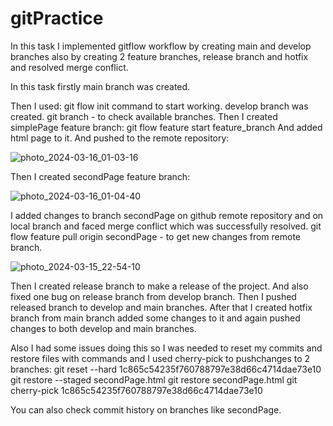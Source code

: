 # gitPractice
In this task I implemented gitflow workflow by creating main and develop branches also by creating 2 feature branches, release branch and hotfix
and resolved merge conflict.

In this task firstly main branch was created.

Then I used:
git flow init command to start working.
develop branch was created.
git branch - to check available branches.
Then I created simplePage feature branch:
git flow feature start feature_branch
And added html page to it. And pushed to the remote repository:

![photo_2024-03-16_01-03-16](https://github.com/KKatiaa/gitPractice/assets/53976746/6aebf140-ef0d-4250-a197-9c4e7bd35b61)

Then I created secondPage feature branch:

![photo_2024-03-16_01-04-40](https://github.com/KKatiaa/gitPractice/assets/53976746/8c06b3ab-2720-4b05-b611-3f5e1f9a6be7)

I added changes to branch secondPage on github remote repository and on local branch and faced merge conflict
 which was successfully resolved.
git flow feature pull origin secondPage - to get new changes from remote branch.
 
![photo_2024-03-15_22-54-10](https://github.com/KKatiaa/gitPractice/assets/53976746/d13cccf7-b876-4f1f-aeb1-97901cdb9dc2)
 
Then I created release branch to make a release of the project.
And also fixed one bug on release branch from develop branch. Then I pushed released branch to develop and main branches.
After that I created hotfix branch from main branch added some changes to it and again pushed changes to both develop
and main branches.

Also I had some issues doing this so I was needed to reset my commits and restore files with commands and I used cherry-pick to pushchanges to 2 branches:
git reset --hard 1c865c54235f760788797e38d66c4714dae73e10
git restore --staged secondPage.html
git restore secondPage.html
git cherry-pick 1c865c54235f760788797e38d66c4714dae73e10

You can also check commit history on branches like secondPage.